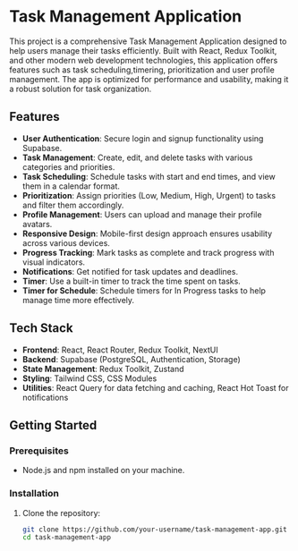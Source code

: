 # Task Management Application

This project is a comprehensive Task Management Application designed to help users manage their tasks efficiently. Built with React, Redux Toolkit, and other modern web development technologies, this application offers features such as task scheduling,timering, prioritization and user profile management. The app is optimized for performance and usability, making it a robust solution for task organization.

## Features

- **User Authentication**: Secure login and signup functionality using Supabase.
- **Task Management**: Create, edit, and delete tasks with various categories and priorities.
- **Task Scheduling**: Schedule tasks with start and end times, and view them in a calendar format.
- **Prioritization**: Assign priorities (Low, Medium, High, Urgent) to tasks and filter them accordingly.
- **Profile Management**: Users can upload and manage their profile avatars.
- **Responsive Design**: Mobile-first design approach ensures usability across various devices.
- **Progress Tracking**: Mark tasks as complete and track progress with visual indicators.
- **Notifications**: Get notified for task updates and deadlines.
- **Timer**: Use a built-in timer to track the time spent on tasks.
- **Timer for Schedule**: Schedule timers for In Progress tasks to help manage time more effectively.

## Tech Stack

- **Frontend**: React, React Router, Redux Toolkit, NextUI
- **Backend**: Supabase (PostgreSQL, Authentication, Storage)
- **State Management**: Redux Toolkit, Zustand
- **Styling**: Tailwind CSS, CSS Modules
- **Utilities**: React Query for data fetching and caching, React Hot Toast for notifications

## Getting Started

### Prerequisites

- Node.js and npm installed on your machine.

### Installation

1. Clone the repository:
   ```sh
   git clone https://github.com/your-username/task-management-app.git
   cd task-management-app
